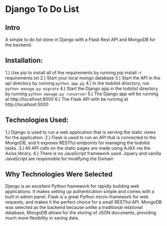 # Django To Do List

## Intro

A simple to do list done in Django with a Flask Rest API and MongoDB for the backend.

## Installation:

1.) Use pip to install all of the requirements by running pip install -r requirements.txt
2.) Start your local mongo database
3.) Start the API in the api directory by running `python app.py`
4.) In the todolist directory, run `python manage.py migrate`
4.) Start the Django app in the todolist directory by running `python manage.py runserver`
5.) The Django app will be running at http://localhost:8000
6.) The Flask API with be running at http://localhost:5000

## Technologies Used:

1.) Django is used to run a web application that is serving the static views for the application.
2.) Flask is used to run an API that is connected to the MongoDB, and it exposes RESTful endpoints
    for managing the todolist tasks.
3.) All API calls on the static pages are made using AJAX via the Axios library.
4.) There is no JavaScript framework used. Jquery and vanilla JavaScript are responsible for modifying the Domain

## Why Technologies Were Selected

Django is an excellent Python framework for rapidly building web applications. It makes setting up authentication
simple and comes with a built in admin panel. Flask is a great Python micro-framework for web requests, and makes
it the perfect choice for a small RESTful API. MongoDB was selected as the backend because unlike a traditional
relational database, MongoDB allows for the storing of JSON documents, providing much more flexibility in saving
data.